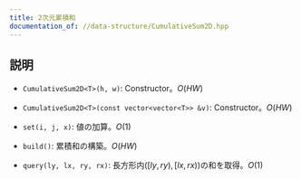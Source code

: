 ```yaml
---
title: 2次元累積和
documentation_of: //data-structure/CumulativeSum2D.hpp
---
```


## 説明

- `CumulativeSum2D<T>(h, w)`: Constructor。$O(HW)$
- `CumulativeSum2D<T>(const vector<vector<T>> &v)`: Constructor。$O(HW)$

- `set(i, j, x)`: 値の加算。$O(1)$

- `build()`: 累積和の構築。$O(HW)$

- `query(ly, lx, ry, rx)`: 長方形内($[ly,ry),[lx,rx)$)の和を取得。$O(1)$
